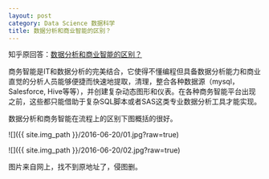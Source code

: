 ```yaml
---
layout: post
category: Data Science 数据科学
title: 数据分析和商业智能的区别？
---
```


知乎原回答：[数据分析和商业智能的区别？](https://www.zhihu.com/question/19893070/answer/91105084)

商务智能是IT和数据分析的完美结合，它使得不懂编程但具备数据分析能力和商业直觉的分析人员能够便捷而快速地提取，清理，整合各种数据源（mysql，Salesforce, Hive等等），并创建复杂动态图形和仪表。在各种商务智能平台出现之前，这些都只能借助于复杂SQL脚本或者SAS这类专业数据分析工具才能实现。

<!-- more -->

数据分析和商务智能在流程上的区别下图概括的很好。

![]({{ site.img_path }}/2016-06-20/01.jpg?raw=true)

![]({{ site.img_path }}/2016-06-20/02.jpg?raw=true)

图片来自网上，找不到原地址了，侵图删。
